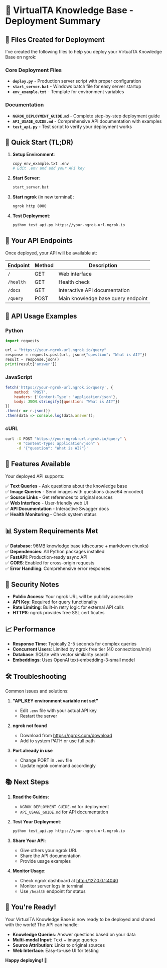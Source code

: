 # 🎯 VirtualTA Knowledge Base - Deployment Summary

## 📁 Files Created for Deployment

I've created the following files to help you deploy your VirtualTA Knowledge Base on ngrok:

### Core Deployment Files
- **`deploy.py`** - Production server script with proper configuration
- **`start_server.bat`** - Windows batch file for easy server startup
- **`env_example.txt`** - Template for environment variables

### Documentation
- **`NGROK_DEPLOYMENT_GUIDE.md`** - Complete step-by-step deployment guide
- **`API_USAGE_GUIDE.md`** - Comprehensive API documentation with examples
- **`test_api.py`** - Test script to verify your deployment works

## 🚀 Quick Start (TL;DR)

1. **Setup Environment**:
   ```bash
   copy env_example.txt .env
   # Edit .env and add your API key
   ```

2. **Start Server**:
   ```bash
   start_server.bat
   ```

3. **Start ngrok** (in new terminal):
   ```bash
   ngrok http 8000
   ```

4. **Test Deployment**:
   ```bash
   python test_api.py https://your-ngrok-url.ngrok.io
   ```

## 🔗 Your API Endpoints

Once deployed, your API will be available at:

| Endpoint | Method | Description |
|----------|--------|-------------|
| `/` | GET | Web interface |
| `/health` | GET | Health check |
| `/docs` | GET | Interactive API documentation |
| `/query` | POST | Main knowledge base query endpoint |

## 📱 API Usage Examples

### Python
```python
import requests

url = "https://your-ngrok-url.ngrok.io/query"
response = requests.post(url, json={"question": "What is AI?"})
result = response.json()
print(result['answer'])
```

### JavaScript
```javascript
fetch('https://your-ngrok-url.ngrok.io/query', {
    method: 'POST',
    headers: {'Content-Type': 'application/json'},
    body: JSON.stringify({question: "What is AI?"})
})
.then(r => r.json())
.then(data => console.log(data.answer));
```

### cURL
```bash
curl -X POST "https://your-ngrok-url.ngrok.io/query" \
     -H "Content-Type: application/json" \
     -d '{"question": "What is AI?"}'
```

## 🎯 Features Available

Your deployed API supports:

✅ **Text Queries** - Ask questions about the knowledge base  
✅ **Image Queries** - Send images with questions (base64 encoded)  
✅ **Source Links** - Get references to original sources  
✅ **Web Interface** - User-friendly web UI  
✅ **API Documentation** - Interactive Swagger docs  
✅ **Health Monitoring** - Check system status  

## 📊 System Requirements Met

✅ **Database**: 96MB knowledge base (discourse + markdown chunks)  
✅ **Dependencies**: All Python packages installed  
✅ **FastAPI**: Production-ready async API  
✅ **CORS**: Enabled for cross-origin requests  
✅ **Error Handling**: Comprehensive error responses  

## 🔐 Security Notes

- **Public Access**: Your ngrok URL will be publicly accessible
- **API Key**: Required for query functionality
- **Rate Limiting**: Built-in retry logic for external API calls
- **HTTPS**: ngrok provides free SSL certificates

## 📈 Performance

- **Response Time**: Typically 2-5 seconds for complex queries
- **Concurrent Users**: Limited by ngrok free tier (40 connections/min)
- **Database**: SQLite with vector similarity search
- **Embeddings**: Uses OpenAI text-embedding-3-small model

## 🛠️ Troubleshooting

Common issues and solutions:

1. **"API_KEY environment variable not set"**
   - Edit `.env` file with your actual API key
   - Restart the server

2. **ngrok not found**
   - Download from https://ngrok.com/download
   - Add to system PATH or use full path

3. **Port already in use**
   - Change PORT in `.env` file
   - Update ngrok command accordingly

## 📚 Next Steps

1. **Read the Guides**:
   - `NGROK_DEPLOYMENT_GUIDE.md` for deployment
   - `API_USAGE_GUIDE.md` for API documentation

2. **Test Your Deployment**:
   ```bash
   python test_api.py https://your-ngrok-url.ngrok.io
   ```

3. **Share Your API**:
   - Give others your ngrok URL
   - Share the API documentation
   - Provide usage examples

4. **Monitor Usage**:
   - Check ngrok dashboard at http://127.0.0.1:4040
   - Monitor server logs in terminal
   - Use `/health` endpoint for status

## 🎉 You're Ready!

Your VirtualTA Knowledge Base is now ready to be deployed and shared with the world! The API can handle:

- **Knowledge Queries**: Answer questions based on your data
- **Multi-modal Input**: Text + image queries
- **Source Attribution**: Links to original sources
- **Web Interface**: Easy-to-use UI for testing

**Happy deploying! 🚀** 